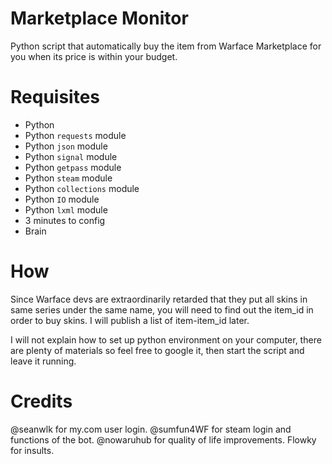 # Marketplace Monitor
Python script that automatically buy the item from Warface Marketplace for you when its price is within your budget.

# Requisites
- Python
- Python `requests` module
- Python `json` module
- Python `signal` module
- Python `getpass` module
- Python `steam` module
- Python `collections` module
- Python `IO` module
- Python `lxml` module
- 3 minutes to config
- Brain

# How
Since Warface devs are extraordinarily retarded that they put all skins in same series under the same name, you will need to find out the item_id in order to buy skins. I will publish a list of item-item_id later.

I will not explain how to set up python environment on your computer, there are plenty of materials so feel free to google it, then start the script and leave it running.

# Credits
@seanwlk for my.com user login.
@sumfun4WF for steam login and functions of the bot.
@nowaruhub for quality of life improvements.
Flowky for insults.
